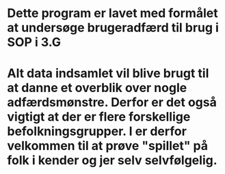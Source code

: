 # Dette program er lavet med formålet at undersøge brugeradfærd til brug i SOP i 3.G
# Alt data indsamlet vil blive brugt til at danne et overblik over nogle adfærdsmønstre. Derfor er det også vigtigt at der er flere forskellige befolkningsgrupper. I er derfor velkommen til at prøve "spillet" på folk i kender og jer selv selvfølgelig.